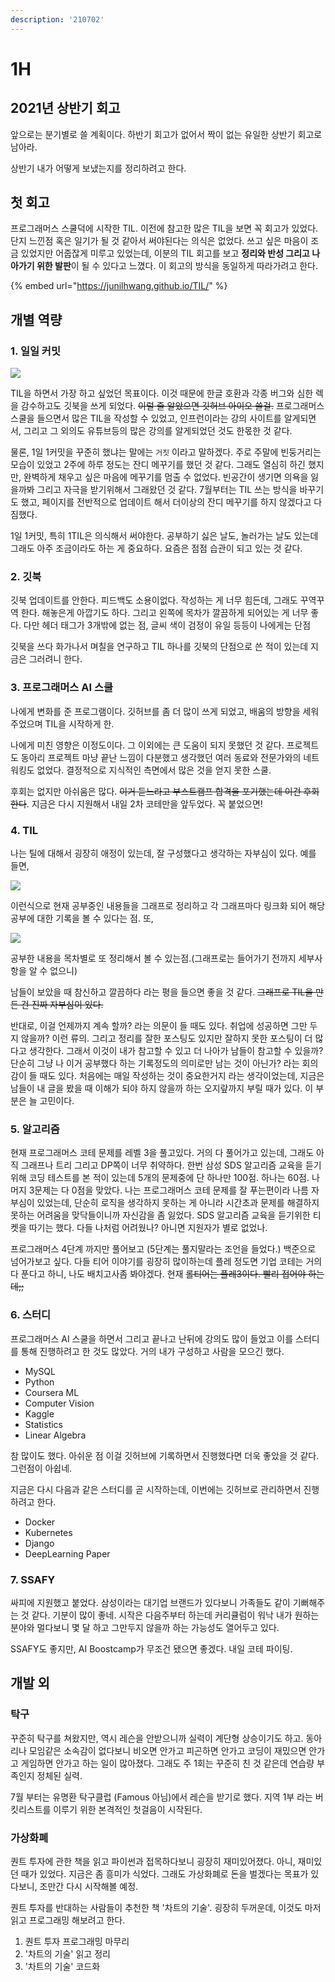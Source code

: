 ```yaml
---
description: '210702'
---
```


# 1H

## 2021년 상반기 회고

앞으로는 분기별로 쓸 계획이다. 하반기 회고가 없어서 짝이 없는 유일한 상반기 회고로 남아라.

상반기 내가 어떻게 보냈는지를 정리하려고 한다.

## 첫 회고

프로그래머스 스쿨덕에 시작한 TIL. 이전에 참고한 많은 TIL을 보면 꼭 회고가 있었다. 단지 느낀점 혹은 일기가 될 것 같아서 써야된다는 의식은 없었다. 쓰고 싶은 마음이 조금 있었지만 어줍잖게 미루고 있었는데, 이분의 TIL 회고를 보고 **정리와 반성 그리고 나아가기 위한 발판**이 될 수 있다고 느꼈다. 이 회고의 방식을 동일하게 따라가려고 한다.

{% embed url="https://junilhwang.github.io/TIL/" %}

## 개별 역량 

### 1. 일일 커밋

![](../../.gitbook/assets/image%20%28623%29.png)

TIL을 하면서 가장 하고 싶었던 목표이다. 이것 때문에 한글 호환과 각종 버그와 심한 렉을 감수하고도 깃북을 쓰게 되었다. ~~이럴 줄 알았으면 깃허브 아이오 쓸걸.~~ 프로그래머스 스쿨을 들으면서 많은 TIL을 작성할 수 있었고, 인프런이라는 강의 사이트를 알게되면서, 그리고 그 외의도 유튜브등의 많은 강의를 알게되었던 것도 한몫한 것 같다.

물론, 1일 1커밋을 꾸준히 했냐는 말에는 `거짓` 이라고 말하겠다. 주로 주말에 빈둥거리는 모습이 있었고 2주에 하루 정도는 잔디 메꾸기를 했던 것 같다. 그래도 열심히 하긴 했지만, 완벽하게 채우고 싶은 마음에 메꾸기를 멈출 수 없었다. 빈공간이 생기면 의욕을 잃을까봐 그리고 자극을 받기위해서 그래왔던 것 같다. 7월부터는 TIL 쓰는 방식을 바꾸기도 했고, 페이지를 전반적으로 업데이트 해서 더이상의 잔디 메꾸기를 하지 않겠다고 다짐했다.

1일 1커밋, 특히 1TIL은 의식해서 써야한다. 공부하기 싫은 날도, 놀러가는 날도 있는데 그래도 아주 조금이라도 하는 게 중요하다. 요즘은 점점 습관이 되고 있는 것 같다.

### 2. 깃북

깃북 업데이트를 안한다. 피드백도 소용이없다. 작성하는 게 너무 힘든데, 그래도 꾸역꾸역 한다. 해놓은게 아깝기도 하다. 그리고 왼쪽에 목차가 깔끔하게 되어있는 게 너무 좋다. 다만 헤더 태그가 3개밖에 없는 점, 글씨 색이 검정이 유일 등등이 나에게는 단점

깃북을 쓰다 화가나서 며칠을 연구하고 TIL 하나를 깃북의 단점으로 쓴 적이 있는데 지금은 그러려니 한다.

### 3. 프로그래머스 AI 스쿨

나에게 변화를 준 프로그램이다. 깃허브를 좀 더 많이 쓰게 되었고, 배움의 방향을 세워주었으며 TIL을 시작하게 한.

나에게 미친 영향은 이정도이다. 그 이외에는 큰 도움이 되지 못했던 것 같다. 프로젝트도 동아리 프로젝트 마냥 끝난 느낌이 다분했고 생각했던 여러 동료와 전문가와의 네트워킹도 없었다. 결정적으로 지식적인 측면에서 많은 것을 얻지 못한 스쿨.

후회는 없지만 아쉬움은 많다. ~~이거 듣느라고 부스트캠프 합격을 포기했는데 이건 후회한다~~. 지금은 다시 지원해서 내일 2차 코테만을 앞두었다. 꼭 붙었으면!

### 4. TIL

나는 틸에 대해서 굉장히 애정이 있는데, 잘 구성했다고 생각하는 자부심이 있다. 예를 들면,

![](../../.gitbook/assets/image%20%28625%29.png)

이런식으로 현재 공부중인 내용들을 그래프로 정리하고 각 그래프마다 링크화 되어 해당 공부에 대한 기록을 볼 수 있다는 점. 또,

![](../../.gitbook/assets/image%20%28624%29.png)

공부한 내용을 목차별로 또 정리해서 볼 수 있는점.\(그래프로는 들어가기 전까지 세부사항을 알 수 없으니\)

남들이 보았을 때 참신하고 깔끔하다 라는 평을 들으면 좋을 것 같다. ~~그래프로 TIL을 만든 건 진짜 자부심이 있다.~~

반대로, 이걸 언제까지 계속 할까? 라는 의문이 들 때도 있다. 취업에 성공하면 그만 두지 않을까? 이런 류의. 그리고 정리를 잘한 포스팅도 있지만 잘하지 못한 포스팅이 더 많다고 생각한다. 그래서 이것이 내가 참고할 수 있고 더 나아가 남들이 참고할 수 있을까? 단순히 그냥 나 이거 공부했다 하는 기록정도의 의미로만 남는 것이 아닌가? 라는 회의감이 들 때도 있다. 처음에는 매일 작성하는 것이 중요한거지 라는 생각이었는데, 지금은 남들이 내 글을 봤을 때 이해가 되야 하지 않을까 하는 오지랖까지 부릴 때가 있다. 이 부분은 늘 고민이다.

### 5. 알고리즘

현재 프로그래머스 코테 문제를 레벨 3을 풀고있다. 거의 다 풀어가고 있는데, 그래도 아직 그래프나 트리 그리고 DP쪽이 너무 취약하다. 한번 삼성 SDS 알고리즘 교육을 듣기 위해 코딩 테스트를 본 적이 있는데 5개의 문제중에 단 하나만 100점. 하나는 60점. 나머지 3문제는 다 0점을 맞았다. 나는 프로그래머스 코테 문제를 잘 푸는편이라 나름 자부심이 있었는데, 단순히 로직을 생각하지 못하는 게 아니라 시간초과 문제를 해결하지 못하는 어려움을 맞닥들이니까 자신감을 좀 잃었다. SDS 알고리즘 교육을 듣기위한 티켓을 따기는 했다. 다들 나처럼 어려웠나? 아니면 지원자가 별로 없었나.

프로그래머스 4단계 까지만 풀어보고 \(5단계는 풀지말라는 조언을 들었다.\) 백준으로 넘어가보고 싶다. 다들 티어 이야기를 굉장히 많이하는데 플레 정도면 기업 코테는 거의 다 푼다고 하니, 나도 배치고사좀 봐야겠다. 현재 ~~롤티어는 플레3이다. 빨리 접어야 하는데;;~~

### 6. 스터디

프로그래머스 AI 스쿨을 하면서 그리고 끝나고 난뒤에 강의도 많이 들었고 이를 스터디를 통해 진행하려고 한 것도 많았다. 거의 내가 구성하고 사람을 모으긴 했다.

* MySQL
* Python
* Coursera ML
* Computer Vision
* Kaggle
* Statistics
* Linear Algebra

참 많이도 했다. 아쉬운 점 이걸 깃허브에 기록하면서 진행했다면 더욱 좋았을 것 같다. 그런점이 아쉽네.

지금은 다시 다음과 같은 스터디를 곧 시작하는데, 이번에는 깃허브로 관리하면서 진행하려고 한다.

* Docker
* Kubernetes
* Django
* DeepLearning Paper

### 7. SSAFY

싸피에 지원했고 붙었다. 삼성이라는 대기업 브랜드가 있다보니 가족들도 같이 기뻐해주는 것 같다. 기분이 많이 좋네. 시작은 다음주부터 하는데 커리큘럼이 워낙 내가 원하는 분야와 멀다보니 몇 달 하고 그만두지 않을까 하는 가능성도 열어두고 있다.

SSAFY도 좋지만, AI Boostcamp가 무조건 됐으면 좋겠다. 내일 코테 파이팅.

## 개발 외

### 탁구

꾸준히 탁구를 쳐왔지만, 역시 레슨을 안받으니까 실력이 계단형 상승이기도 하고. 동아리나 모임같은 소속감이 없다보니 비오면 안가고 피곤하면 안가고 코딩이 재밌으면 안가고 게임하면 안가고 하는 일이 많아졌다. 그래도 주 1회는 꾸준히 친 것 같은데 연습량 부족인지 정체된 실력.

7월 부터는 유명환 탁구클럽 \(Famous 아님\)에서 레슨을 받기로 했다. 지역 1부 라는 버킷리스트를 이루기 위한 본격적인 첫걸음이 시작된다.

### 가상화폐

퀀트 투자에 관한 책을 읽고 파이썬과 접목하다보니 굉장히 재미있어졌다. 아니, 재미있던 때가 있었다. 지금은 좀 흥미가 식었다. 그래도 가상화폐로 돈을 벌겠다는 목표가 있다보니, 조만간 다시 시작해볼 예정.

퀀트 투자를 반대하는 사람들이 추천한 책 '차트의 기술'. 굉장히 두꺼운데, 이것도 마저 읽고 프로그래밍 해보려고 한다.

1. 퀀트 투자 프로그래밍 마무리
2. '차트의 기술' 읽고 정리
3. '차트의 기술' 코드화

